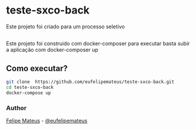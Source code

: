 # teste-sxco-back

  Este projeto foi criado para um processo seletivo
##
Este  projeto foi construido com  docker-composer para executar basta subir a aplicação com docker-composer up

## Como executar?

```bash
git clone  https://github.com/eufelipemateus/teste-sxco-back.git
cd teste-sxco-back
docker-compose up
```

### Author
[Felipe Mateus](https://felipemateus.com) - [@eufelipemateus](https://github.com/eufelipemateus)
